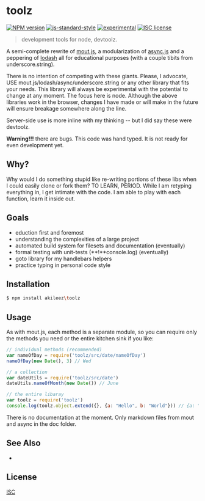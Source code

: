 # toolz
[![NPM version][npm-image]][npm-url]
[![js-standard-style][standard-image]][standard-url]
[![experimental][stability-image]][stability-url]
[![ISC license][license-img]][license-url]

> development tools for node, devtoolz. 

A semi-complete rewrite of [mout.js](http://moutjs.com), a modularization of [async.js](https://github.com/caolan/async) and a peppering of [lodash](https://lodash.com) all for educational purposes (with a couple tibits from underscore.string). 

There is no intention of competing with these giants. Please, I advocate, USE mout.js/lodash/async/underscore.string or any other library that fits your needs. This library will always be experimental with the potential to change at any moment. The focus here is node. Although the above libraries work in the browser, changes I have made or will make in the future will ensure breakage somewhere along the line. 

Server-side use is more inline with my thinking -- but I did say these were devtoolz. 

**Warning!!!** there are bugs. This code was hand typed. It is not ready for even development yet.

## Why?
Why would I do something stupid like re-writing portions of these libs when I could easily clone or fork them? TO LEARN, PERIOD. While I am retyping everything in, I get intimate with the code. I am able to play with each function, learn it inside out.

## Goals

- eduction first and foremost
- understanding the complexities of a large project
- automated build system for filesets and documentation (eventually)
- formal testing with unit-tests (**!**console.log) (eventually)
- goto library for my handlebars helpers 
- practice typing in personal code style

## Installation
```bash
$ npm install akileez\toolz
```

## Usage
As with mout.js, each method is a separate module, so you can require only the methods you need or the entire kitchen sink if you like:

```js
// individual methods (recommended)
var nameOfDay = require('toolz/src/date/nameOfDay')
nameOfDay(new Date(), 3) // Wed

// a collection
var dateUtils = require('toolz/src/date')
dateUtils.nameOfMonth(new Date()) // June

// the entire libaray
var toolz = require('toolz')
console.log(toolz.object.extend({}, {a: "Hello", b: "World"})) // {a: "Hello", b: "World"}
```
There is no documentation at the moment. Only markdown files from mout and async in the doc folder. 


## See Also
-

## License
[ISC](https://tldrlegal.com/license/ISC-license)

[npm-image]: https://img.shields.io/npm/v/toolz.svg?style=flat-square
[npm-url]: https://npmjs.org/package/toolz
[standard-image]: https://img.shields.io/badge/code%20style-standard-brightgreen.svg?style=flat-square
[standard-url]: https://github.com/feross/standard
[stability-image]: https://img.shields.io/badge/stability-experimental-orange.svg?style=flat-square
[stability-url]: https://github.com/akileez/toolz
[license-img]: https://img.shields.io/badge/license-ISC-blue.svg?style=flat-square
[license-url]: https://github.com/akileez/toolz/blob/master/license.md

